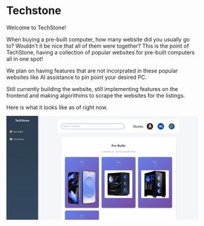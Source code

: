 # Techstone

Welcome to TechStone!

When buying a pre-built computer, how many website did you usually go to? Wouldn't it be nice that all of them were together?
This is the point of TechStone, having a collection of popular websites for pre-built computers all in one spot! 

We plan on having features that are not incorprated in these popular websites like AI assistance to pin point your desired 
PC. 


Still currently building the website, still implementing features on the frontend and making algorithims to scrape the 
websites for the listings. 

Here is what it looks like as of right now. 

![Project snapshot](snapshots/snapshot1.png)



